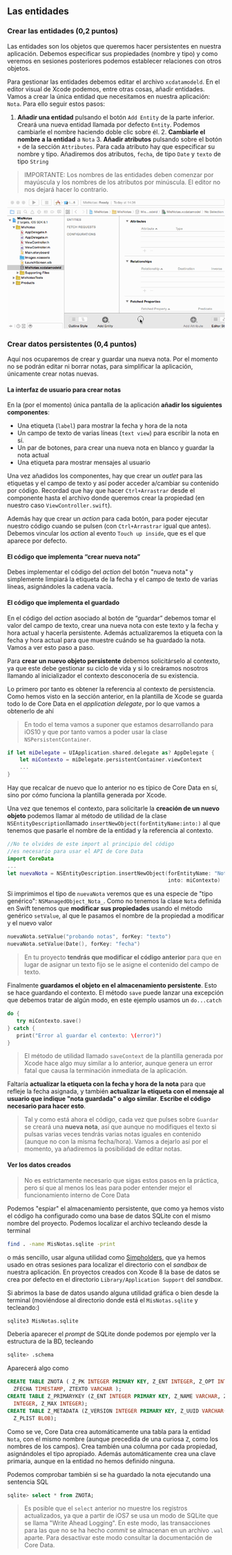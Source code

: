 ## Las entidades

### Crear las entidades (0,2 puntos)

Las entidades son los objetos que queremos hacer persistentes en nuestra aplicación. Debemos especificar sus propiedades (nombre y tipo) y como veremos en sesiones posteriores podemos establecer relaciones con otros objetos.

Para gestionar las entidades debemos editar el archivo `xcdatamodeld`. En el editor visual de Xcode podemos, entre otras cosas, añadir entidades. Vamos a crear la única entidad que necesitamos en nuestra aplicación: `Nota`. Para ello seguir estos pasos:

1. **Añadir una entidad** pulsando el botón `Add Entity` de la parte inferior. Creará una nueva entidad llamada por defecto `Entity`. Podemos cambiarle el nombre haciendo doble clic sobre él. 
    2. **Cambiarle el nombre a la entidad** a `Nota` 
    3. **Añadir atributos** pulsando sobre el botón `+` de la sección `Attributes`. Para cada atributo hay que especificar su nombre y tipo. Añadiremos dos atributos, `fecha`, de tipo `Date` y `texto` de tipo `String`

> IMPORTANTE: Los nombres de las entidades deben comenzar por mayúscula y los nombres de los atributos por minúscula. El editor no nos dejará hacer lo contrario.

![](img/crear_entidad.gif)

### Crear datos persistentes (0,4 puntos)

Aquí nos ocuparemos de crear y guardar una nueva nota. Por el momento no se podrán editar ni borrar notas, para simplificar la aplicación, únicamente crear notas nuevas.

#### La interfaz de usuario para crear notas

En la (por el momento) única pantalla de la aplicación **añadir los siguientes componentes**:

- Una etiqueta (`label`) para mostrar la fecha y hora de la nota
- Un campo de texto de varias líneas (`text view`) para escribir la nota en sí. 
- Un par de botones, para crear una nueva nota en blanco y guardar la nota actual
- Una etiqueta para mostrar mensajes al usuario

Una vez añadidos los componentes, hay que crear un *outlet* para las etiquetas y el campo de texto y así poder acceder a/cambiar su contenido por código. Recordad que hay que hacer `Ctrl+Arrastrar` desde el componente hasta el archivo donde queremos crear la propiedad (en nuestro caso `ViewController.swift`).

Además hay que crear un *action* para cada botón, para poder ejecutar nuestro código cuando se pulsen (con `Ctrl+Arrastrar` igual que antes). Debemos vincular los *action* al evento `Touch up inside`, que es el que aparece por defecto.

#### El código que implementa “crear nueva nota”

Debes implementar el código del *action* del botón "nueva nota" y simplemente limpiará la etiqueta de la fecha y el campo de texto de varias líneas, asignándoles la cadena vacía. 


#### El código que implementa el guardado

En el código del *action* asociado al botón de “guardar” debemos tomar el valor del campo de texto, crear una nueva nota con  este texto y la fecha y hora actual y hacerla persistente. Además actualizaremos la etiqueta con la fecha y hora actual para que muestre cuándo se ha guardado la nota. Vamos a ver esto paso a paso.

Para **crear un nuevo objeto persistente** debemos solicitárselo al contexto, ya que este debe gestionar su ciclo de vida y si lo creáramos nosotros llamando al inicializador el contexto desconocería de su existencia.

Lo primero por tanto es obtener la referencia al contexto de persistencia. Como hemos visto en la sección anterior, en la plantilla de Xcode se guarda todo lo de Core Data en el *application delegate*, por lo que vamos a obtenerlo de ahí

> En todo el tema vamos a suponer que estamos desarrollando para iOS10 y que por tanto vamos a poder usar la clase `NSPersistentContainer`.

```swift
if let miDelegate = UIApplication.shared.delegate as? AppDelegate {
    let miContexto = miDelegate.persistentContainer.viewContext
    ...
}
```

Hay que recalcar de nuevo que lo anterior no es típico de Core Data en sí, sino por cómo funciona la plantilla generada por Xcode.

Una vez que tenemos el contexto, para solicitarle la **creación de un nuevo objeto** podemos llamar al método de utilidad de la clase  `NSEntityDescription`llamado `insertNewObject(forEntityName:into:)` al que tenemos que pasarle el nombre de la entidad y la referencia al contexto.

```swift
//No te olvides de este import al principio del código
//es necesario para usar el API de Core Data
import CoreData
...
let nuevaNota = NSEntityDescription.insertNewObject(forEntityName: "Nota", 
                                                    into: miContexto)
```

Si imprimimos el tipo de `nuevaNota` veremos que es una especie de "tipo genérico": `NSManagedObject_Nota_`. Como no tenemos la clase `Nota` definida en Swift tenemos que **modificar sus propiedades** usando el método genérico `setValue`, al que le pasamos el nombre de la propiedad a modificar y el nuevo valor

```swift
nuevaNota.setValue("probando notas", forKey: "texto")
nuevaNota.setValue(Date(), forKey: "fecha")
```

> En tu proyecto **tendrás que modificar el código anterior** para que en lugar de asignar un texto fijo se le asigne el contenido del campo de texto.

Finalmente **guardamos el objeto en el almacenamiento persistente**. Esto se hace guardando el contexto. El método `save` puede lanzar una excepción que debemos tratar de algún modo, en este ejemplo usamos un `do...catch`

```swift
do {
   try miContexto.save()
} catch {
   print("Error al guardar el contexto: \(error)")
}
```

> El método de utilidad llamado `saveContext` de la plantilla generada por Xcode hace algo muy similar a lo anterior, aunque genera un error fatal que causa la terminación inmediata de la aplicación.

Faltaría **actualizar la etiqueta con la fecha y hora de la nota** para que refleje la fecha asignada, y también **actualizar la etiqueta con el mensaje al usuario que indique "nota guardada" o algo similar**. **Escribe el código necesario para hacer esto**.

> Tal y como está ahora el código, cada vez que pulses sobre `Guardar` se creará una **nueva nota**, así que aunque no modifiques el texto si pulsas varias veces tendrás varias notas iguales en contenido (aunque no con la misma fecha/hora). Vamos a dejarlo así por el momento, ya añadiremos la posibilidad de editar notas.

#### Ver los datos creados

> No es estrictamente necesario que sigas estos pasos en la práctica, pero sí que al menos los leas para poder entender mejor el funcionamiento interno de Core Data

Podemos "espiar" el almacenamiento persistente, que como ya hemos visto el código ha configurado como una base de datos SQLite con el mismo nombre del proyecto. Podemos localizar el archivo tecleando desde la terminal

```bash
find . -name MisNotas.sqlite -print
```

o más sencillo, usar alguna utilidad como [Simpholders](http://simpholders.com/), que ya hemos usado en otras sesiones para localizar el directorio con el *sandbox* de nuestra aplicación. En proyectos creados con Xcode 8 la base de datos se crea por defecto en el directorio `Library/Application Support` del *sandbox*.

Si abrimos la base de datos usando alguna utilidad gráfica o bien desde la terminal (moviéndose al directorio donde está el `MisNotas.sqlite` y tecleando:)

```bash
sqlite3 MisNotas.sqlite
```

Debería aparecer el *prompt* de SQLite donde podemos por ejemplo ver la estructura de la BD, tecleando

```bash
sqlite> .schema
```

Aparecerá algo como 

```sql
CREATE TABLE ZNOTA ( Z_PK INTEGER PRIMARY KEY, Z_ENT INTEGER, Z_OPT INTEGER,
  ZFECHA TIMESTAMP, ZTEXTO VARCHAR );
CREATE TABLE Z_PRIMARYKEY (Z_ENT INTEGER PRIMARY KEY, Z_NAME VARCHAR, Z_SUPER
  INTEGER, Z_MAX INTEGER);
CREATE TABLE Z_METADATA (Z_VERSION INTEGER PRIMARY KEY, Z_UUID VARCHAR(255),
  Z_PLIST BLOB);
```

Como se ve, Core Data crea automáticamente una tabla para la entidad `Nota`, con el mismo nombre (aunque precedida de una curiosa `Z`, como los nombres de los campos). Crea también una columna por cada propiedad, asignándoles el tipo apropiado. Además automáticamente crea una clave primaria, aunque en la entidad no hemos definido ninguna.

Podemos comprobar también si se ha guardado la nota ejecutando una sentencia SQL

```sql
sqlite> select * from ZNOTA;
```

> Es posible que el `select` anterior no muestre los registros actualizados, ya que a partir de iOS7 se usa un modo de SQLite que se llama "Write Ahead Logging".  En este modo, las transacciones para las que no se ha hecho *commit* se almacenan en un archivo `.wal` aparte. Para desactivar este modo consultar la documentación de Core Data.
